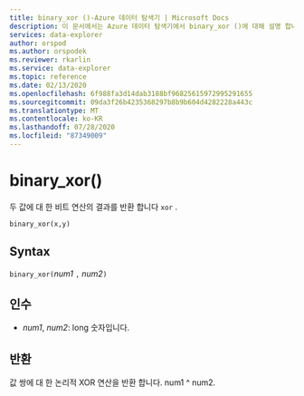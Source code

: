 ```yaml
---
title: binary_xor ()-Azure 데이터 탐색기 | Microsoft Docs
description: 이 문서에서는 Azure 데이터 탐색기에서 binary_xor ()에 대해 설명 합니다.
services: data-explorer
author: orspod
ms.author: orspodek
ms.reviewer: rkarlin
ms.service: data-explorer
ms.topic: reference
ms.date: 02/13/2020
ms.openlocfilehash: 6f988fa3d14dab3188bf96825615972995291655
ms.sourcegitcommit: 09da3f26b4235368297b8b9b604d4282228a443c
ms.translationtype: MT
ms.contentlocale: ko-KR
ms.lasthandoff: 07/28/2020
ms.locfileid: "87349009"
---
```

# <a name="binary_xor"></a>binary_xor()

두 값에 대 한 비트 연산의 결과를 반환 합니다 `xor` .

```kusto
binary_xor(x,y)
```

## <a name="syntax"></a>Syntax

`binary_xor(`*num1* `,` *num2*`)`

## <a name="arguments"></a>인수

* *num1*, *num2*: long 숫자입니다.

## <a name="returns"></a>반환

값 쌍에 대 한 논리적 XOR 연산을 반환 합니다. num1 ^ num2.